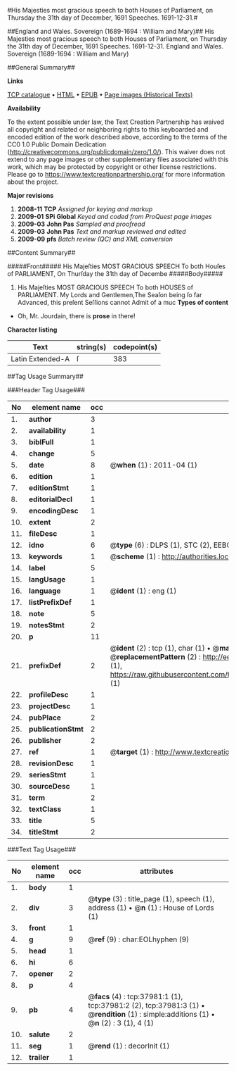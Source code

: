#His Majesties most gracious speech to both Houses of Parliament, on Thursday the 31th day of December, 1691 Speeches. 1691-12-31.#

##England and Wales. Sovereign (1689-1694 : William and Mary)##
His Majesties most gracious speech to both Houses of Parliament, on Thursday the 31th day of December, 1691
Speeches. 1691-12-31.
England and Wales. Sovereign (1689-1694 : William and Mary)

##General Summary##

**Links**

[TCP catalogue](http://www.ota.ox.ac.uk/tcp/)  • 
[HTML](http://tei.it.ox.ac.uk/tcp/Texts-HTML/free/A66/A66168.html)  • 
[EPUB](http://tei.it.ox.ac.uk/tcp/Texts-EPUB/free/A66/A66168.epub) • 
[Page images (Historical Texts)](https://historicaltexts.jisc.ac.uk/eebo-99833504e)

**Availability**

To the extent possible under law, the Text Creation Partnership has waived all copyright and related or neighboring rights to this keyboarded and encoded edition of the work described above, according to the terms of the CC0 1.0 Public Domain Dedication (http://creativecommons.org/publicdomain/zero/1.0/). This waiver does not extend to any page images or other supplementary files associated with this work, which may be protected by copyright or other license restrictions. Please go to https://www.textcreationpartnership.org/ for more information about the project.

**Major revisions**

1. __2008-11__ __TCP__ *Assigned for keying and markup*
1. __2009-01__ __SPi Global__ *Keyed and coded from ProQuest page images*
1. __2009-03__ __John Pas__ *Sampled and proofread*
1. __2009-03__ __John Pas__ *Text and markup reviewed and edited*
1. __2009-09__ __pfs__ *Batch review (QC) and XML conversion*

##Content Summary##

#####Front#####
His Majeſties MOST GRACIOUS SPEECH To both Houſes of PARLIAMENT, On Thurſday the 31th day of Decembe
#####Body#####

1. His Majeſties MOST GRACIOUS SPEECH To both HOUSES of PARLIAMENT.
My Lords and Gentlemen,The Seaſon being ſo far Advanced, this preſent Seſſions cannot Admit of a muc
**Types of content**

  * Oh, Mr. Jourdain, there is **prose** in there!

**Character listing**


|Text|string(s)|codepoint(s)|
|---|---|---|
|Latin Extended-A|ſ|383|

##Tag Usage Summary##

###Header Tag Usage###

|No|element name|occ|attributes|
|---|---|---|---|
|1.|__author__|3||
|2.|__availability__|1||
|3.|__biblFull__|1||
|4.|__change__|5||
|5.|__date__|8| @__when__ (1) : 2011-04 (1)|
|6.|__edition__|1||
|7.|__editionStmt__|1||
|8.|__editorialDecl__|1||
|9.|__encodingDesc__|1||
|10.|__extent__|2||
|11.|__fileDesc__|1||
|12.|__idno__|6| @__type__ (6) : DLPS (1), STC (2), EEBO-CITATION (1), PROQUEST (1), VID (1)|
|13.|__keywords__|1| @__scheme__ (1) : http://authorities.loc.gov/ (1)|
|14.|__label__|5||
|15.|__langUsage__|1||
|16.|__language__|1| @__ident__ (1) : eng (1)|
|17.|__listPrefixDef__|1||
|18.|__note__|5||
|19.|__notesStmt__|2||
|20.|__p__|11||
|21.|__prefixDef__|2| @__ident__ (2) : tcp (1), char (1)  •  @__matchPattern__ (2) : ([0-9\-]+):([0-9IVX]+) (1), (.+) (1)  •  @__replacementPattern__ (2) : http://eebo.chadwyck.com/downloadtiff?vid=$1&page=$2 (1), https://raw.githubusercontent.com/textcreationpartnership/Texts/master/tcpchars.xml#$1 (1)|
|22.|__profileDesc__|1||
|23.|__projectDesc__|1||
|24.|__pubPlace__|2||
|25.|__publicationStmt__|2||
|26.|__publisher__|2||
|27.|__ref__|1| @__target__ (1) : http://www.textcreationpartnership.org/docs/. (1)|
|28.|__revisionDesc__|1||
|29.|__seriesStmt__|1||
|30.|__sourceDesc__|1||
|31.|__term__|2||
|32.|__textClass__|1||
|33.|__title__|5||
|34.|__titleStmt__|2||


###Text Tag Usage###

|No|element name|occ|attributes|
|---|---|---|---|
|1.|__body__|1||
|2.|__div__|3| @__type__ (3) : title_page (1), speech (1), address (1)  •  @__n__ (1) : House of Lords (1)|
|3.|__front__|1||
|4.|__g__|9| @__ref__ (9) : char:EOLhyphen (9)|
|5.|__head__|1||
|6.|__hi__|6||
|7.|__opener__|2||
|8.|__p__|4||
|9.|__pb__|4| @__facs__ (4) : tcp:37981:1 (1), tcp:37981:2 (2), tcp:37981:3 (1)  •  @__rendition__ (1) : simple:additions (1)  •  @__n__ (2) : 3 (1), 4 (1)|
|10.|__salute__|2||
|11.|__seg__|1| @__rend__ (1) : decorInit (1)|
|12.|__trailer__|1||
